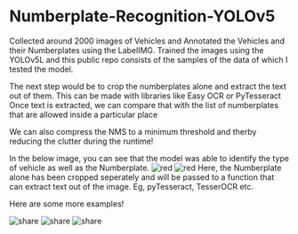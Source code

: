 # Numberplate-Recognition-YOLOv5

Collected around 2000 images of Vehicles and Annotated the Vehicles and their Numberplates using the LabelIMG.
Trained the images using the YOLOv5L and this public repo consists of the samples of the data of which I tested the model.

The next step would be to crop the numberplates alone and extract the text out of them. This can be made with libraries like Easy OCR or PyTesseract 
Once text is extracted, we can compare that with the list of numberplates that are allowed inside a particular place

We can also compress the NMS to a minimum threshold and therby reducing the clutter during the runtime! 


In the below image, you can see that the model was able to identify the type of vehicle as well as the Numberplate.
![red](https://user-images.githubusercontent.com/20862520/147906666-4aa7f3c0-abc7-4bde-a773-404685f390f7.jpg)
![red](https://user-images.githubusercontent.com/20862520/147911514-262d3cca-8f0c-4a6e-981b-344904a2739b.jpg)
Here, the Numberplate alone has been cropped seperately and will be passed to a function that can extract text out of the image. Eg, pyTesseract, TesserOCR etc.



Here are some more examples! 


![share](https://user-images.githubusercontent.com/20862520/149266907-0d5cc005-4ee5-4103-b003-91c6fd01db02.jpg)
![share](https://user-images.githubusercontent.com/20862520/149266920-741c5569-29b9-496c-9f4a-5c3760da6930.jpg)
![share](https://user-images.githubusercontent.com/20862520/149266934-486f56ce-fe9c-4f8b-b556-40276a2d2a92.jpg)










